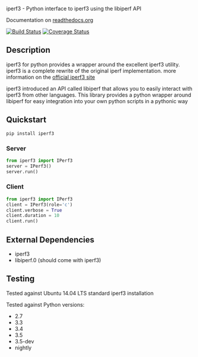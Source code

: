 iperf3 - Python interface to iperf3 using the libiperf API

Documentation on [readthedocs.org](https://iperf3.readthedocs.org)

[![Build Status](https://travis-ci.org/thiezn/iperf3-python.svg?branch=master)](https://travis-ci.org/thiezn/iperf3-python)
[![Coverage Status](https://coveralls.io/repos/github/thiezn/iperf3-python/badge.svg?branch=master)](https://coveralls.io/github/thiezn/iperf3-python?branch=master)

## Description

iperf3 for python provides a wrapper around the excellent iperf3 utility. iperf3 is a complete rewrite of the original iperf implementation. more information on the [official iperf3 site](https://iperf.fr/)

iperf3 introduced an API called libiperf that allows you to easily interact with iperf3 from other languages. This library provides a python wrapper around libiperf for easy integration into your own python scripts in a pythonic way

## Quickstart

```
pip install iperf3
```

### Server
```python
from iperf3 import IPerf3
server = IPerf3()
server.run()
```

### Client
```python
from iperf3 import IPerf3
client = IPerf3(role='c')
client.verbose = True
client.duration = 10
client.run()
```

## External Dependencies

- iperf3
- libiperf.0  (should come with iperf3)

## Testing
Tested against Ubuntu 14.04 LTS standard iperf3 installation

Tested against Python versions:
- 2.7
- 3.3
- 3.4
- 3.5
- 3.5-dev
- nightly
